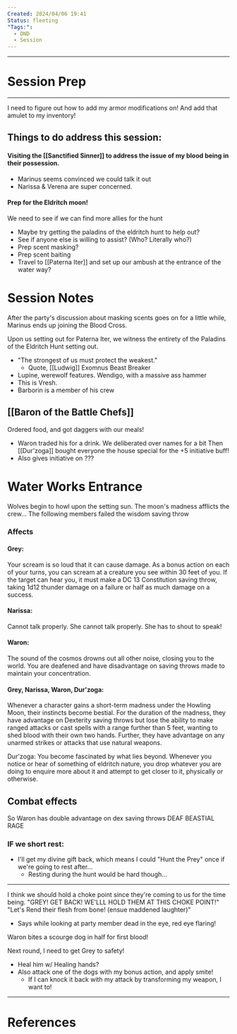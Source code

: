 ```yaml
---
Created: 2024/04/06 19:41
Status: fleeting
"Tags:":
  - DND
  - Session
---
```

---
# Session Prep
---
I need to figure out how to add my armor modifications on!
And add that amulet to my inventory!

## Things to do address this session:
#### Visiting the [[Sanctified Sinner]] to address the issue of my blood being in their possession.
- Marinus seems convinced we could talk it out
- Narissa & Verena are super concerned.
#### Prep for the Eldritch moon!
We need to see if we can find more allies for the hunt
- Maybe try getting the paladins of the eldritch hunt to help out?
- See if anyone else is willing to assist? (Who? Literally who?)
- Prep scent masking?
- Prep scent baiting
- Travel to [[Paterna Iter]] and set up our ambush at the entrance of the water way?

# Session Notes
After the party's discussion about masking scents goes on for a little while, Marinus ends up joining the Blood Cross.

Upon us setting out for Paterna Iter, we witness the entirety of the Paladins of the Eldritch Hunt setting out.
- "The strongest of us must protect the weakest."
	- Quote, [[Ludwig]]
Exomnus Beast Breaker
- Lupine, werewolf features.
Wendigo, with a massive ass hammer
- This is Vresh.
- Barborin is a member of his crew

## [[Baron of the Battle Chefs]]
Ordered food, and got daggers with our meals!
- Waron traded his for a drink.
We deliberated over names for a bit
Then [[Dur'zoga]] bought everyone the house special for the +5 initiative buff!
- Also gives initiative on ???

# Water Works Entrance
Wolves begin to howl upon the setting sun.
The moon's madness afflicts the crew...
The following members failed the wisdom saving throw

### Affects
#### Grey: 
Your scream is so loud that it can cause damage. As a bonus action on each of your turns, you can scream at a creature you see within 30 feet of you. If the target can hear you, it must make a DC 13 Constitution saving throw, taking 1d12 thunder damage on a failure or half as much damage on a success.

#### Narissa: 
Cannot talk properly. She cannot talk properly. She has to shout to speak!

#### Waron: 
The sound of the cosmos drowns out all other noise, closing you to the world. You are deafened and have disadvantage on saving throws made to maintain your concentration.

#### Grey, Narissa, Waron, Dur'zoga: 
Whenever a character gains a short-term madness under the Howling Moon, their instincts become bestial. 
For the duration of the madness, they have advantage on Dexterity saving throws but lose the ability to make ranged attacks or cast spells with a range further than 5 feet, wanting to shed blood with their own two hands. 
Further, they have advantage on any unarmed strikes or attacks that use natural weapons.

Dur'zoga: You become fascinated by what lies beyond. Whenever you notice or hear of something of eldritch nature, you drop whatever you are doing to enquire more about it and attempt to get closer to it, physically or otherwise.


## Combat effects
So Waron has double advantage on dex saving throws
DEAF
BEASTIAL RAGE
### IF we short rest:
- I'll get my divine gift back, which means I could "Hunt the Prey" once if we're going to rest after...
	- Resting during the hunt would be hard though...

--- 

I think we should hold a choke point since they're coming to us for the time being.
"GREY! GET BACK! WE'LLL HOLD THEM AT THIS CHOKE POINT!"
"Let's Rend their flesh from bone! (ensue maddened laughter)"
- Says while looking at party member dead in the eye, red eye flaring!


Waron bites a scourge dog in half for first blood!

Next round, I need to get Grey to safety!
- Heal him w/ Healing hands?
- Also attack one of the dogs with my bonus action, and apply smite!
	- If I can knock it back with my attack by transforming my weapon, I want to!

---
# References